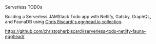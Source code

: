 Serverless TODOs

Building a Serverless JAMStack Todo app with Netlify, Gatsby, GraphQL, and FaunaDB using [Chris Biscardi's egghead.io collection](https://egghead.io/playlists/building-a-serverless-jamstack-todo-app-with-netlify-gatsby-graphql-and-faunadb-53bb).

https://github.com/christopherbiscardi/serverless-todo-netlify-fauna-egghead/

